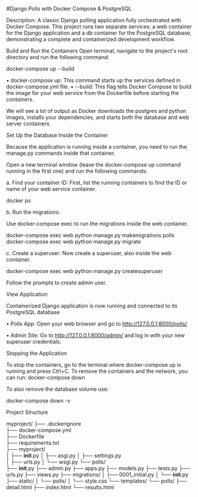 #Django Polls with Docker Compose & PostgreSQL

Description: A classic Django polling application fully orchestrated with Docker Compose.
This project runs two separate services: a web container for the Django application and a db container for the PostgreSQL database,
demonstrating a complete and containerized development workflow.

 Build and Run the Containers
Open terminal, navigate to the project's root directory and run the following command:

docker-compose up --build

•	docker-compose up: This command starts up the services defined in docker-compose.yml file.
•	--build: This flag tells Docker Compose to build the image for your web service from the Dockerfile before starting the containers.

We will see a lot of output as Docker downloads the postgres and python images, installs your dependencies, and starts both the database and web server containers.
 
 Set Up the Database Inside the Container
 
Because the application is running inside a container, you need to run the manage.py commands inside that container.

Open a new terminal window (leave the docker-compose up command running in the first one) and run the following commands:

a. Find your container ID: First, list the running containers to find the ID or name of your web service container.

docker ps

b. Run the migrations:

Use docker-compose exec to run the migrations inside the web container.

docker-compose exec web python manage.py makemigrations polls
docker-compose exec web python manage.py migrate

c. Create a superuser: 
Now create a superuser, also inside the web container.

docker-compose exec web python manage.py createsuperuser

Follow the prompts to create admin user.
 
 
 View Application
 
Containerized Django application is now running and connected to its PostgreSQL database

•	Polls App: Open your web browser and go to http://127.0.0.1:8000/polls/

•	Admin Site: Go to http://127.0.0.1:8000/admin/ and log in with your new superuser credentials.

Stopping the Application

To stop the containers, go to the terminal where docker-compose up is running and press Ctrl+C. To remove the containers and the network, you can run:
docker-compose down

To also remove the database volume  use:

docker-compose down -v

Project Structure

myproject/
├── .dockerignore              
├── docker-compose.yml         
├── Dockerfile                
├── requirements.txt           
├── myproject/                 
│   ├── __init__.py
│   ├── asgi.py
│   ├── settings.py            
│   ├── urls.py
│   └── wsgi.py
└── polls/                     
    ├── __init__.py
    ├── admin.py
    ├── apps.py
    ├── models.py
    ├── tests.py
    ├── urls.py
    ├── views.py
    ├── migrations/
    │   ├── 0001_initial.py
    │   └── __init__.py
    ├── static/
    │   └── polls/
    │       └── style.css
    └── templates/
        └── polls/
            ├── detail.html
            ├── index.html
            └── results.html
